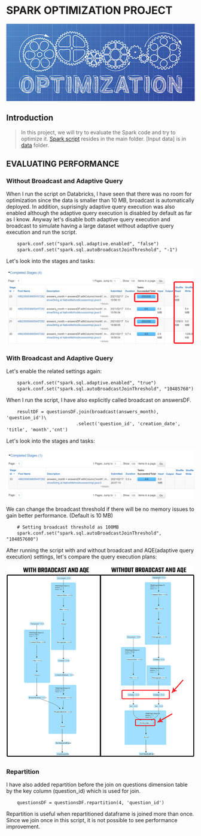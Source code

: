# SPARK OPTIMIZATION PROJECT

![](images/optimization.jpg)

## Introduction

>  In this project, we will try to evaluate the Spark code and try to optimize it. [Spark script](optimize.py) resides in the main folder. [Input data] is in [data](data) folder.

## EVALUATING PERFORMANCE

### Without Broadcast and Adaptive Query
When I run the script on Databricks, I have seen that there was no room for optimization since the data is smaller than 10 MB, broadcast is automatically deployed. In addition, suprisingly adaptive query execution was also enabled although the adaptive query execution is disabled by default as far as I know. Anyway let's disable both adaptive query execution and broadcast to simulate having a large dataset without adaptive query execution and run the script.

		spark.conf.set("spark.sql.adaptive.enabled", "false")
		spark.conf.set("spark.sql.autoBroadcastJoinThreshold", "-1")

Let's look into the stages and tasks:

<kbd> <img src="images/no.jpg" /> </kbd>

### With Broadcast and Adaptive Query

Let's enable the related settings again:

		spark.conf.set("spark.sql.adaptive.enabled", "true")
		spark.conf.set("spark.sql.autoBroadcastJoinThreshold", "10485760")
		
When I run the script, I have also explicitly called broadcast on answersDF.

		resultDF = questionsDF.join(broadcast(answers_month), 'question_id')\
							  .select('question_id', 'creation_date', 'title', 'month','cnt')
							 
Let's look into the stages and tasks:

<kbd> <img src="images/broadcast.jpg" /> </kbd>

We can change the broadcast threshold if there will be no memory issues to gain better performance. (Default is 10 MB)

		# Setting broadcast threshold as 100MB
		spark.conf.set("spark.sql.autoBroadcastJoinThreshold", "104857600")

After running the script with and without broadcast and AQE(adaptive query execution) settings, let's compare the query execution plans:

<kbd> <img src="images/compare.jpg" /> </kbd>

### Repartition

I have also added repartition before the join on questions dimension table by the key column (question_id) which is used for join.

		questionsDF = questionsDF.repartition(4, 'question_id')
		
Repartition is useful when repartitioned dataframe is joined more than once. Since we join once in this script, it is not possible to see performance improvement.
		

